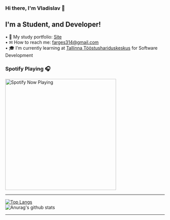 ### Hi there, I'm Vladislav 👋




<h2>I'm a Student, and Developer!</h2>
• 💼 My study portfolio: <a href="vladnr.wordpress.com">Site</a>
<br>
• ✉ How to reach me: <a href="mailto:farges314@gmail.com">farges314@gmail.com</a>
<br>
• 🎓 I’m currently learning at <a href="https://www.tthk.ee">Tallinna Tööstushariduskeskus</a> for Software Development

### Spotify Playing 🎧

[<img src="https://<https://camo.githubusercontent.com/690dae77e5bc4ce8483caf95aab468d623c3c28c/68747470733a2f2f6e6f772d706c6179696e672d636f6465737461636b722e76657263656c2e6170702f6170692f73706f746966792d706c6179696e67>/api/spotify-playing" alt="Spotify Now Playing" width="350" />](https://open.spotify.com/user/<7i9zckkms3dez7ql3dxod5ysi>)



<hr></hr>

[![Top Langs](https://github-readme-stats.vercel.app/api/top-langs/?username=JamesEst&layout=Demo&theme=algolia)](https://github.com/JamesEst/github-readme-stats)
<br>
![Anurag's github stats](https://github-readme-stats.vercel.app/api?username=JamesEst&show_icons=true&theme=algolia)



<hr></hr>
